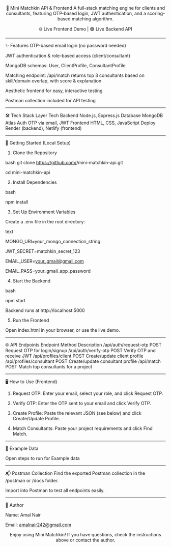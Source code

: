 <div align="center">
🧩 Mini Matchkin API & Frontend
A full-stack matching engine for clients and consultants, featuring OTP-based login, JWT authentication, and a scoring-based matching algorithm.

🌐 Live Frontend Demo  |  🟢 Live Backend API

</div>

_____________________________________________________________________________________________________________________________


✨ Features
OTP-based email login (no password needed)

JWT authentication & role-based access (client/consultant)

MongoDB schemas: User, ClientProfile, ConsultantProfile

Matching endpoint: /api/match returns top 3 consultants based on skill/domain overlap, with score & explanation

Aesthetic frontend for easy, interactive testing

Postman collection included for API testing

___________________________________________________________________________________________________________________________________________


🛠️ Tech Stack
Layer	Tech
Backend	Node.js, Express.js
Database	MongoDB Atlas
Auth	OTP via email, JWT
Frontend	HTML, CSS, JavaScript
Deploy	Render (backend), Netlify (frontend)
___________________________________________________________________________________________________________________________________________


🚀 Getting Started (Local Setup)
1. Clone the Repository

bash
git clone https://github.com/<your-username>/mini-matchkin-api.git

cd mini-matchkin-api

2. Install Dependencies

bash

npm install

3. Set Up Environment Variables

Create a .env file in the root directory:

text

MONGO_URI=your_mongo_connection_string

JWT_SECRET=matchkin_secret_123

EMAIL_USER=your_gmail@gmail.com

EMAIL_PASS=your_gmail_app_password

4. Start the Backend

bash

npm start

Backend runs at http://localhost:5000

5. Run the Frontend

Open index.html in your browser, or use the live demo.

___________________________________________________________________________________________________________________________________________


🌐 API Endpoints
Endpoint	Method	Description
/api/auth/request-otp	POST	Request OTP for login/signup
/api/auth/verify-otp	POST	Verify OTP and receive JWT
/api/profiles/client	POST	Create/update client profile
/api/profiles/consultant	POST	Create/update consultant profile
/api/match	POST	Match top consultants for a project
___________________________________________________________________________________________________________________________________________


🖥️ How to Use (Frontend)
1. Request OTP:
Enter your email, select your role, and click Request OTP.

2. Verify OTP:
Enter the OTP sent to your email and click Verify OTP.

3. Create Profile:
Paste the relevant JSON (see below) and click Create/Update Profile.

4. Match Consultants:
Paste your project requirements and click Find Match.

___________________________________________________________________________________________________________________________________________


🎯 Example Data

Open steps to run for Example data

___________________________________________________________________________________________________________________________________________


📬 Postman Collection
Find the exported Postman collection in the /postman or /docs folder.

Import into Postman to test all endpoints easily.
___________________________________________________________________________________________________________________________________________


👤 Author

Name: Amal Nair

Email: amalnair242@gmail.com

<div align="center">
Enjoy using Mini Matchkin! If you have questions, check the instructions above or contact the author.

</div>

